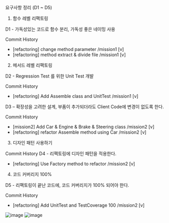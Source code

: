 요구사항 정리 (D1 ~ D5)
1. 함수 레벨 리팩토링

D1 - 가독성있는 코드로 함수 분리, 가독성 좋은 네이밍 사용

Commit History
- [refactoring] change method parameter /mission1 [v]
- [refactoring] method extract & divide file /mission1 [v]


2. 메서드 레벨 리팩토링

D2 - Regression Test 를 위한 Unit Test 개발

Commit History
- [refactoring] Add Assemble class and UnitTest /mission1 [v]

D3 – 확장성을 고려한 설계, 부품이 추가되더라도 Client Code에 변경이 없도록 한다.

Commit History
- [mission2] Add Car & Engine & Brake & Steering class /mission2 [v]
- [refactoring] refactor Assemble method using Car /mission2 [v]


3. 디자인 패턴 사용하기

Commit History
D4 - 리팩토링에 디자인 패턴을 적용한다.
- [refactoring] Use Factory method to refactor /mission2 [v]


4. 코드 커버리지 100%

D5 - 리팩토링이 끝난 코드에, 코드 커버리지가 100% 되어야 한다.

Commit History
- [refactoring] Add UnitTest and TestCoverage 100 /mission2 [v]

![image](https://github.com/user-attachments/assets/d68cf256-4e57-4800-ac11-fe08518fe241)
![image](https://github.com/user-attachments/assets/424597ce-7f30-4392-a2a6-575e7237fa66)
